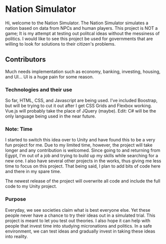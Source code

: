 # Nation Simulator

Hi, welcome to the Nation Simulator. 
The Nation Simulator simulates a nation based on data from NPCs and human players.
This project is NOT a game; It is my attempt at testing out politcal ideas without the messiness of politics.
I would like to see this project be used for governments that are willing to look for solutions to their citizen's problems.

## Contributors

Much needs implementation such as economy, banking, investing, housing, and UI... UI is a huge pain for some reason.

### Technologies and their use

So far, HTML, CSS, and Javascript are being used. I've included Boostrap, but will be trying to cut it out after I get CSS Grids and Flexbox working. Vue.js will probably take the place of JQuery (maybe). Edit: C# will be the only language being used in the near future.

### Note: Time

I started to switch this idea over to Unity and have found this to be a very fun project for me. Due to my limited time, however, the project will take longer and any contribution is welcomed. Since going to and returning from Egypt, I'm out of a job and trying to build up my skills while searching for a new one. I also have several other projects in the works, thus giving me less time to focus on this project. That being said, I plan to add bits of code here and there in my spare time. 

The newest release of the project will overwrite all code and include the full code to my Unity project.


### Purpose

Everyday, we see societies claim what is best everyone else. Yet these people never have a chance to try their ideas out in a simulated trial. This project is meant to let you test out theories. I also hope it can help with people that invest time into studying micronations and politics. In a safe environment, we can test ideas and gradually invest in taking these ideas into reality.
